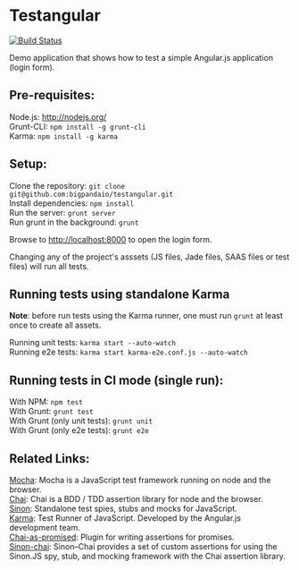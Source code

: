 Testangular
===========

[![Build Status](https://travis-ci.org/bigpandaio/testangular.png?branch=master)](https://travis-ci.org/bigpandaio/testangular) 

Demo application that shows how to test a simple Angular.js application (login form).

## Pre-requisites:

Node.js: http://nodejs.org/<br>
Grunt-CLI: `npm install -g grunt-cli`<br>
Karma: `npm install -g karma`<br>

## Setup:

Clone the repository: `git clone git@github.com:bigpandaio/testangular.git`<br>
Install dependencies: `npm install`<br>
Run the server: `grunt server`<br>
Run grunt in the background: `grunt`<br>

Browse to [http://localhost:8000](http://localhost:8000) to open the login form.

Changing any of the project's asssets (JS files, Jade files, SAAS files or test files) will run all tests.

## Running tests using standalone Karma

**Note**: before run tests using the Karma runner, one must run `grunt` at least once to create all assets.

Running unit tests: `karma start --auto-watch`<br>
Running e2e tests: `karma start karma-e2e.conf.js --auto-watch`

## Running tests in CI mode (single run):  

With NPM: `npm test`<br>
With Grunt: `grunt test` <br>
With Grunt (only unit tests): `grunt unit` <br>
With Grunt (only e2e tests): `grunt e2e` <br>

## Related Links:

[Mocha](http://visionmedia.github.io/mocha/): Mocha is a JavaScript test framework running on node and the browser.<br>
[Chai](http://chaijs.com/): Chai is a BDD / TDD assertion library for node and the browser.<br>
[Sinon](http://sinonjs.org/): Standalone test spies, stubs and mocks for JavaScript.<br>
[Karma](http://karma-runner.github.io/0.10/index.html): Test Runner of JavaScript. Developed by the Angular.js development team.<br>
[Chai-as-promised](http://chaijs.com/plugins/chai-as-promised): Plugin for writing assertions for promises.<br>
[Sinon-chai](http://chaijs.com/plugins/sinon-chai): Sinon–Chai provides a set of custom assertions for using the Sinon.JS spy, stub, and mocking framework with the Chai assertion library.<br>





